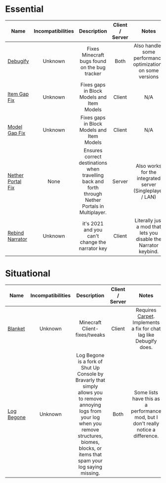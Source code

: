 # Essential
| Name | Incompatibilities | Description | Client / Server | Notes |
| --- | :---: | :---: | :---: | :---: |
| [Debugify](https://modrinth.com/mod/debugify) | Unknown | Fixes Minecraft bugs found on the bug tracker | Both | Also handles some performance optimizations on some versions |
| [Item Gap Fix](https://www.curseforge.com/minecraft/mc-mods/item-model-fix) | Unknown | Fixes gaps in Block Models and Item Models | Client | N/A |
| [Model Gap Fix](https://modrinth.com/mod/modelfix) | Unknown | Fixes gaps in Block Models and Item Models | Client | N/A |
| [Nether Portal Fix](https://modrinth.com/mod/netherportalfix) | None | Ensures correct destinations when travelling back and forth through Nether Portals in Multiplayer. | Server | Also works for the integrated server (Singleplayer / LAN) |
| [Rebind Narrator](https://modrinth.com/mod/rebind-narrator) | Unknown | it's 2021 and you can't change the narrator key | Client | Literally just a mod that lets you disable the Narrator keybind. |

# Situational
| Name | Incompatibilities | Description | Client / Server | Notes |
| --- | :---: | :---: | :---: | :---: |
| [Blanket](https://modrinth.com/mod/blanket) | Unknown | Minecraft Client-fixes/tweaks | Client | Requires [Carpet](https://modrinth.com/mod/carpet). Implements a fix for chat lag like Debugify does. |
| [Log Begone](https://www.curseforge.com/minecraft/mc-mods/log-begone) | Unknown | Log Begone is a fork of Shut Up Console by Bravarly that simply allows you to remove annoying logs from your log when you remove structures, biomes, blocks, or items that spam your log saying missing. | Both | Some lists have this as a performance mod, but I don't really notice a difference. |